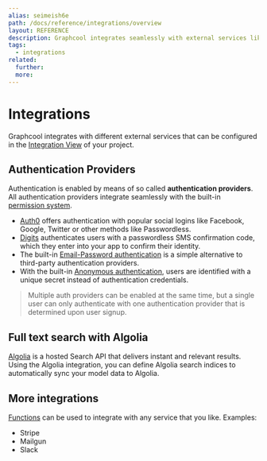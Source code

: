 ```yaml
---
alias: seimeish6e
path: /docs/reference/integrations/overview
layout: REFERENCE
description: Graphcool integrates seamlessly with external services like Auth0 and Algolia. For even more flexibility you can use mutation callbacks.
tags:
  - integrations
related:
  further:
  more:
---
```


# Integrations

Graphcool integrates with different external services that can be configured in the [Integration View]() of your project.

## Authentication Providers

Authentication is enabled by means of so called **authentication providers**. All authentication providers integrate seamlessly with the built-in [permission system](!alias-iegoo0heez).

* [Auth0](!alias-naed3eecie) offers authentication with popular social logins like Facebook, Google, Twitter or other methods like Passwordless.
* [Digits](!alias-emaig4uiki) authenticates users with a passwordless SMS confirmation code, which they enter into your app to confirm their identity.
* The built-in [Email-Password authentication](!alias-fiayee5voh) is a simple alternative to third-party authentication providers.
* With the built-in [Anonymous authentication](!alias-ieph6iujah), users are identified with a unique secret instead of authentication credentials.

> Multiple auth providers can be enabled at the same time, but a single user can only authenticate with one authentication provider that is determined upon user signup.

## Full text search with Algolia

[Algolia](!alias-emaig4uiki) is a hosted Search API that delivers instant and relevant results. Using the Algolia integration, you can define Algolia search indices to automatically sync your model data to Algolia.

## More integrations

[Functions]() can be used to integrate with any service that you like. Examples:

* Stripe
* Mailgun
* Slack
